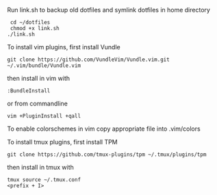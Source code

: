 Run link.sh to backup old dotfiles and symlink dotfiles in home directory
```
 cd ~/dotfiles
 chmod +x link.sh
./link.sh
```


To install vim plugins, first install Vundle
```
git clone https://github.com/VundleVim/Vundle.vim.git ~/.vim/bundle/Vundle.vim
```
then install in vim with 
```
:BundleInstall
```
or from commandline 
```
vim +PluginInstall +qall
```
To enable colorschemes in vim copy appropriate file into .vim/colors


To install tmux plugins, first install TPM
```
git clone https://github.com/tmux-plugins/tpm ~/.tmux/plugins/tpm
```
then install in tmux with
```
tmux source ~/.tmux.conf
<prefix + I>
```
